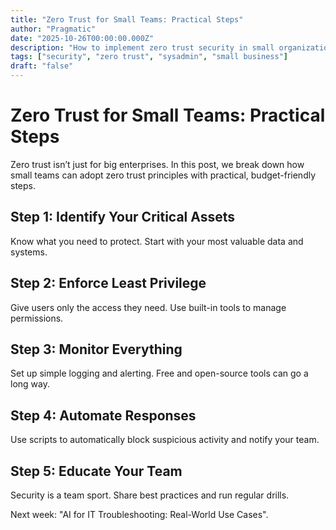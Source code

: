 ```yaml
---
title: "Zero Trust for Small Teams: Practical Steps"
author: "Pragmatic"
date: "2025-10-26T00:00:00.000Z"
description: "How to implement zero trust security in small organizations without breaking the bank."
tags: ["security", "zero trust", "sysadmin", "small business"]
draft: "false"
---
```


# Zero Trust for Small Teams: Practical Steps

Zero trust isn’t just for big enterprises. In this post, we break down how small teams can adopt zero trust principles with practical, budget-friendly steps.

## Step 1: Identify Your Critical Assets
Know what you need to protect. Start with your most valuable data and systems.

## Step 2: Enforce Least Privilege
Give users only the access they need. Use built-in tools to manage permissions.

## Step 3: Monitor Everything
Set up simple logging and alerting. Free and open-source tools can go a long way.

## Step 4: Automate Responses
Use scripts to automatically block suspicious activity and notify your team.

## Step 5: Educate Your Team
Security is a team sport. Share best practices and run regular drills.

Next week: "AI for IT Troubleshooting: Real-World Use Cases".